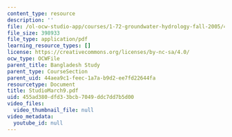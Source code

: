 ```yaml
---
content_type: resource
description: ''
file: /ol-ocw-studio-app/courses/1-72-groundwater-hydrology-fall-2005/455ad380dfd33bcb7049ddc7dd7b5d00_StudioMarch9.pdf
file_size: 398933
file_type: application/pdf
learning_resource_types: []
license: https://creativecommons.org/licenses/by-nc-sa/4.0/
ocw_type: OCWFile
parent_title: Bangladesh Study
parent_type: CourseSection
parent_uid: 44aea9c1-feec-1a7a-b9d2-ee7fd22644fa
resourcetype: Document
title: StudioMarch9.pdf
uid: 455ad380-dfd3-3bcb-7049-ddc7dd7b5d00
video_files:
  video_thumbnail_file: null
video_metadata:
  youtube_id: null
---
```

